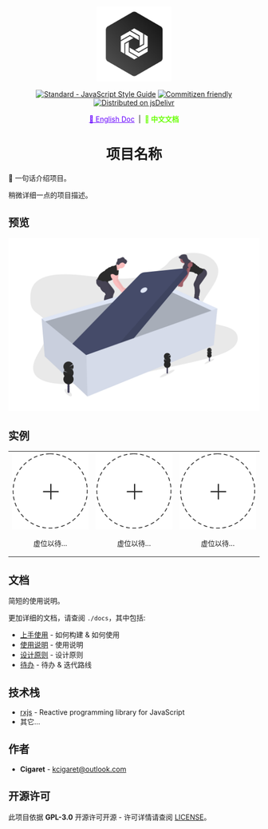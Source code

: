 <p align="center">
  <a href="#" target="_blank" rel="noopener noreferrer">
    <img width="150" src="../public/assets/thoughts-daily.jpg" alt="Thoughts Daily Logo"/>
  </a>
</p>

<p align="center">
  <a href="https://standardjs.com"><img src="https://img.shields.io/badge/code_style-standard-brightgreen.svg" alt="Standard - JavaScript Style Guide"></a>
  <a href="http://commitizen.github.io/cz-cli/"><img src="https://img.shields.io/badge/commitizen-friendly-brightgreen.svg" alt="Commitizen friendly"></a>
  <a href="https://www.jsdelivr.com/package/gh/we-mobius/mobius-ui"><img src="https://data.jsdelivr.com/v1/package/gh/we-mobius/mobius-ui/badge" alt="Distributed on jsDelivr"></a>
</p>

<p align="center">
  <a href="../README.md" style="color: hsla(264, 100%, 50%, 100%);">📜 English Doc</a>
  &nbsp;|&nbsp;
  <span style="font-weight: bold; color: hsla(96, 100%, 50%, 100%);">📜 中文文档</span>
</p>

<h1 align="center">项目名称</h1>

🎨 一句话介绍项目。

稍微详细一点的项目描述。

## 预览

![产品细节](../public/assets/details.png)

## 实例

<table>
  <tbody>
    <tr>
      <td align="center" valign="middle">
        <a href="#Instance" target="_blank">
          <img width='1000px' src="../public/assets/empty-seat.png"/>
        </a>
        <p style="width: 100%; text-align: center;">虚位以待...</p>
      </td>
      <td align="center" valign="middle">
        <a href="#Instance" target="_blank">
          <img width="1000px" src="../public/assets/empty-seat.png"/>
        </a>
        <p style="width: 100%; text-align: center;">虚位以待...</p>
      </td>
      <td align="center" valign="middle">
        <a href="#Instance" target="_blank">
          <img width="1000px" src="../public/assets/empty-seat.png"/>
        </a>
        <p style="width: 100%; text-align: center;">虚位以待...</p>
      </td>
    </tr>
  </tbody>
</table>

## 文档

简短的使用说明。

更加详细的文档，请查阅 `./docs`，其中包括:

- [上手使用](./getting_started.md) - 如何构建 & 如何使用
- [使用说明](./instructions.md) - 使用说明
- [设计原则](./design_specification.md) - 设计原则
- [待办](./todos.md) - 待办 & 迭代路线

## 技术栈

- [rxjs](https://github.com/ReactiveX/rxjs) - Reactive programming library for JavaScript
- 其它...

## 作者

- **Cigaret** - kcigaret@outlook.com

## 开源许可

此项目依据 **GPL-3.0** 开源许可开源 - 许可详情请查阅 [LICENSE](LICENSE)。
